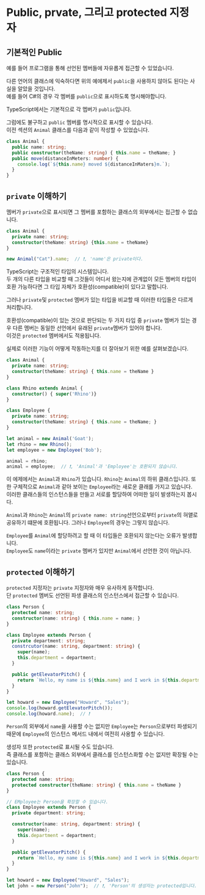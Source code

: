 # Public, prvate, 그리고 protected 지정자

## 기본적인 Public

예를 들어 프로그램을 통해 선언된 멤버들에 자유롭게 접근할 수 있었습니다.

다른 언어의 클래스에 익숙하다면 위의 예에제서 `public`을 사용하지 않아도 된다는 사실을 알았을 것입니다.<br />
예를 들어 C#의 경우 각 멤버를 `public`으로 표시하도록 명시해야합니다.

TypeScript에서는 기본적으로 각 멥버가 `public`입니다.

그럼에도 불구하고 `public` 멤버를 명시적으로 표시할 수 있습니다.<br />
이전 섹션의 `Animal` 클래스를 다음과 같이 작성할 수 있었습니다.

```ts
class Animal {
  public name: string;
  public constructor(theName: string) { this.name = theName; }
  public move(distanceInMeters: number) {
    console.log(`${this.name} moved ${distanceInMaters}m.`);
  }
}
```

## `private` 이해하기

멤버가 `private`으로 표시되면 그 멤버를 포함하는 클래스의 외부에서는 접근할 수 없습니다.

```ts
class Animal {
  private name: string;
  constructor(theName: string) {this.name = theName}
}

new Animal("Cat").name;  // ❗️, 'name'은 private이다.
```

TypeScript는 구조적인 타입의 시스템입니다.<br />
두 개의 다른 타입을 비교할 때 그것들이 어디서 왔는지에 관계없이 모든 멤버의 타입이 호환 가능하다면 그 타입 자체가 호환성(compatible)이 있다고 말합니다.

그러나 `private`및 `protected` 멤버가 있는 타입을 비교할 때 이러한 타입들은 다르게 처리합니다.

호환성(compatible)이 있는 것으로 판단되는 두 가지 타입 중 `private` 멤버가 있는 경우 다른 멤버는 동일한 선언에서 유래된 `private`멤버가 있어야 합니다.<br />
이것은 `protected` 멤버에서도 적용됩니다.

실제로 이러한 기능이 어떻게 작동하는지를 더 잘아보기 위한 예를 살펴보겠습니다.

```ts
class Animal {
  private name: string;
  constructor(theName: string) { this.name = theName }
}

class Rhino extends Animal {
  constructor() { super('Rhino')}
}

class Employee {
  private name: string;
  constructor(theName: string) { this.name = theName; }
}

let animal = new Animal('Goat');
let rhino = new Rhino();
let employee = new Employee('Bob');

animal = rhino;
animal = employee;  // ❗️, 'Animal'과 'Employee'는 호환되지 않습니다.
```

이 에제에서는 `Animal`과 `Rhino`가 있습니다. `Rhino`는 `Animal`의 하위 클래스입니다. 또한 구체적으로 `Animal`과 같아 보이는 `Employee`라는 새로운 클래를 가지고 있습니다. 이러한 클래스들의 인스턴스들을 만들고 서로를 할당하여 어떠한 일이 발생하는지 봅시다.

`Animal`과 `Rhino`는 `Animal`의 `private name: string`선언으로부터 `private`의 혀앹로 공유하기 떄문에 호환됩니다. 그러나 `Employee`의 경우는 그렇지 않습니다.

`Employee`를 `Animal`에 할당하려고 할 때 이 타입들은 호환되지 않는다는 오류가 발생합니다.<br />
`Employee`도 `name`이라는 `private` 멤버가 있지만 `Animal`에서 선언한 것이 아닙니다.

## `protected` 이해하기

`protected` 지정자는 `private` 지정자와 매우 유사하게 동작합니다.<br />
단 `protected` 멤버도 선언된 파생 클래스의 인스턴스에서 접근할 수 있습니다.

```ts
class Person {
  protected name: string;
  constructor(name: string) { this.name = name; }
}

class Employee extends Person {
  private department: string;
  constrcutor(name: string, department: string) {
    super(name);
    this.department = department;
  }

  public getElevatorPitch() {
    return `Hello, my name is ${this.name} and I work in ${this.department}.`;
  }
}

let howard = new Employee("Howard", "Sales");
console.log(howard.getElevatorPitch());
console.log(howard.name);  // ❗️
```

`Person`의 외부에서 `name`을 사용할 수는 없지만 `Employee`는 `Person`으로부터 파생되기 때문에 `Employee`의 인스턴스 메서드 내에서 여전히 사용할 수 있습니다.

생성자 또한 `protected`로 표시될 수도 있습니다.<br />
즉 클래스를 포함하는 클래스 외부에서 클래스를 인스턴스화할 수는 없지만 확장될 수는 있습니다.

```ts
class Person {
  protected name: string;
  protected constructor(theName: string) { this.name = theName }
}

// EMployee는 Person을 확장할 수 있습니다.
class Employee extends Person {
  private department: string;

  constructor(name: string, department: string) {
    super(name);
    this.department = department;
  }

  public getElevatorPitch() {
    return `Hello, my name is ${this.name} and I work in ${this.department}.`;
  }
}

let howard = new Employee("Howard", "Sales");
let john = new Person("John");  // ❗️, 'Person'의 생성자는 protected입니다.
```
